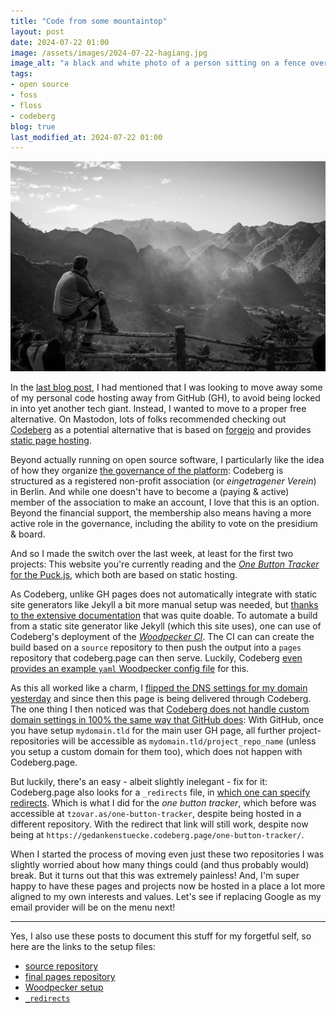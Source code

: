 ```yaml
---
title: "Code from some mountaintop"
layout: post
date: 2024-07-22 01:00
image: /assets/images/2024-07-22-hagiang.jpg
image_alt: "a black and white photo of a person sitting on a fence overlooking a mountain scene"
tags: 
- open source
- foss 
- floss 
- codeberg
blog: true
last_modified_at: 2024-07-22 01:00
---
```


[![a black and white photo of a person sitting on a fence overlooking a mountain scene](/assets/images/2024-07-22-hagiang.jpg)](/assets/images/2024-07-22-hagiang.jpg)

In the [last blog post](/seizing-means-of-computation/), I had mentioned that I was looking to move away some of my personal code hosting away from GitHub (GH), to avoid being locked in into yet another tech giant. 
Instead, I wanted to move to a proper free alternative. 
On Mastodon, lots of folks recommended checking out [Codeberg](https://codeberg.org/) as a potential alternative that is based on [forgejo](https://forgejo.org/) and provides [static page hosting](https://codeberg.page/).

Beyond actually running on open source software, I particularly like the idea of how they organize [the governance of the platform](https://docs.codeberg.org/getting-started/what-is-codeberg/#what-is-codeberg-e.v.%3F):
Codeberg is structured as a registered non-profit association (or _eingetragener Verein_) in Berlin.
And while one doesn't have to become a (paying & active) member of the association to make an account, I love that this is an option. 
Beyond the financial support, the membership also means having a more active role in the governance, including the ability to vote on the presidium & board. 

And so I made the switch over the last week, at least for the first two projects: 
This website you're currently reading and the [_One Button Tracker_ for the Puck.js](https://tzovar.as/one-button-tracker/), which both are based on static hosting. 

As Codeberg, unlike GH pages does not automatically integrate with static site generators like Jekyll a bit more manual setup was needed, but [thanks to the extensive documentation](https://docs.codeberg.org/codeberg-pages/) that was quite doable. 
To automate a build from a static site generator like Jekyll (which this site uses), one can use of Codeberg's deployment of the [_Woodpecker CI_](https://woodpecker-ci.org/). 
The CI can can create the build based on a `source` repository to then push the output into a `pages` repository that codeberg.page can then serve. Luckily, Codeberg [even provides an example `yaml` Woodpecker config file](https://codeberg.org/Codeberg-CI/examples/src/branch/main/Jekyll/.woodpecker) for this. 

As this all worked like a charm, I [flipped the DNS settings for my domain yesterday](https://scholar.social/@gedankenstuecke/112823968573749986) and since then this page is being delivered through Codeberg.
The one thing I then noticed was that [Codeberg does not handle custom domain settings in 100% the same way that GitHub does](https://codeberg.org/Codeberg/Community/issues/1525): 
With GitHub, once you have setup `mydomain.tld` for the main user GH page, all further project-repositories will be accessible as `mydomain.tld/project_repo_name` (unless you setup a custom domain for them too), which does not happen with Codeberg.page. 

But luckily, there's an easy - albeit slightly inelegant - fix for it: Codeberg.page also looks for a `_redirects` file, in [which one can specify redirects](https://docs.codeberg.org/codeberg-pages/redirects/). Which is what I did for the _one button tracker_, which before was accessible at `tzovar.as/one-button-tracker`, despite being hosted in a different repository. With the redirect that link will still work, despite now being at `https://gedankenstuecke.codeberg.page/one-button-tracker/`.

When I started the process of moving even just these two repositories I was slightly worried about how many things could (and thus probably would) break. 
But it turns out that this was extremely painless! 
And, I'm super happy to have these pages and projects now be hosted in a place a lot more aligned to my own interests and values. 
Let's see if replacing Google as my email provider will be on the menu next!

---
Yes, I also use these posts to document this stuff for my forgetful self, so here are the links to the setup files:

- [source repository](https://codeberg.org/gedankenstuecke/pages-source)
- [final pages repository](https://codeberg.org/gedankenstuecke/pages)
- [Woodpecker setup](https://codeberg.org/gedankenstuecke/pages-source/src/branch/master/.woodpecker.yaml)
- [`_redirects`](https://codeberg.org/gedankenstuecke/pages-source/src/branch/master/_redirects)
